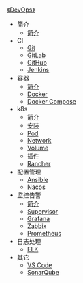 [《DevOps》](index.md)

- 简介
  - [简介](简介/简介.md)
- CI
  - [Git](CI/Git.md)
  - [GitLab](CI/GitLab.md)
  - [GitHub](CI/GitHub.md)
  - [Jenkins](CI/Jenkins.md)
- 容器
  - [简介](容器/简介.md)
  - [Docker](容器/Docker.md)
  - [Docker Compose](容器/Docker-Compose.md)
- k8s
  - [简介](k8s/简介.md)
  - [安装](k8s/安装.md)
  - [Pod](k8s/Pod.md)
  - [Network](k8s/Network.md)
  - [Volume](k8s/Volume.md)
  - [插件](k8s/插件.md)
  - [Rancher](k8s/Rancher.md)
- 配置管理
  - [Ansible](配置管理/Ansible.md)
  - [Nacos](配置管理/Nacos.md)
- 监控告警
  - [简介](监控告警/简介.md)
  - [Supervisor](监控告警/Supervisor.md)
  - [Grafana](监控告警/Grafana.md)
  - [Zabbix](监控告警/Zabbix.md)
  - [Prometheus](监控告警/Prometheus.md)
- 日志处理
  - [ELK](日志处理/ELK.md)
- 其它
  - [VS Code](其它/VSCode.md)
  - [SonarQube](其它/SonarQube.md)
